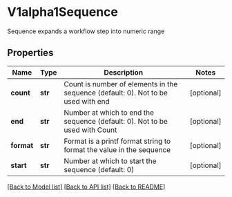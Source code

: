 # V1alpha1Sequence

Sequence expands a workflow step into numeric range
## Properties
Name | Type | Description | Notes
------------ | ------------- | ------------- | -------------
**count** | **str** | Count is number of elements in the sequence (default: 0). Not to be used with end | [optional] 
**end** | **str** | Number at which to end the sequence (default: 0). Not to be used with Count | [optional] 
**format** | **str** | Format is a printf format string to format the value in the sequence | [optional] 
**start** | **str** | Number at which to start the sequence (default: 0) | [optional] 

[[Back to Model list]](../README.md#documentation-for-models) [[Back to API list]](../README.md#documentation-for-api-endpoints) [[Back to README]](../README.md)



